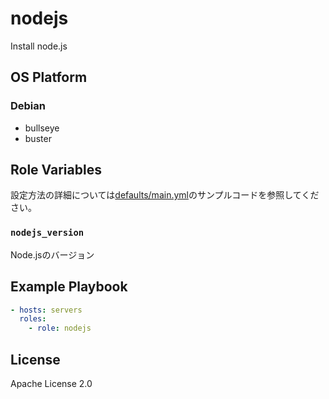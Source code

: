 nodejs
=================

Install node.js

OS Platform
-----------------

### Debian

- bullseye
- buster

Role Variables
--------------

設定方法の詳細については[defaults/main.yml](defaults/main.yml)のサンプルコードを参照してください。

### `nodejs_version`

Node.jsのバージョン

Example Playbook
--------------

```yaml
- hosts: servers
  roles:
    - role: nodejs
```

License
--------------

Apache License 2.0

